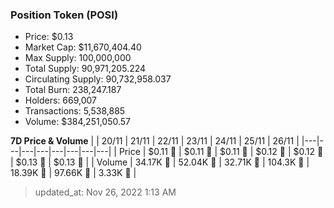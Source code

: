 
  ### Position Token (POSI)
  - Price: $0.13
  - Market Cap: $11,670,404.40
  - Max Supply: 100,000,000
  - Total Supply: 90,971,205.224
  - Circulating Supply: 90,732,958.037
  - Total Burn: 238,247.187
  - Holders: 669,007
  - Transactions: 5,538,885
  - Volume: $384,251,050.57

  **7D Price & Volume**
  | | 20&#x2F;11 | 21&#x2F;11 | 22&#x2F;11 | 23&#x2F;11 | 24&#x2F;11 | 25&#x2F;11 | 26&#x2F;11 |
  |---|---|---|---|---|---|---|---|
  | Price | $0.11 🔻 | $0.11 🔻 | $0.11 🚀 | $0.12 🚀 | $0.12 🚀 | $0.13 🚀 | $0.13 🔻 |
  | Volume | 34.17K 🔻 | 52.04K 🚀 | 32.71K 🔻 | 104.3K 🚀 | 18.39K 🔻 | 97.66K 🚀 | 3.33K 🔻 |

  > updated_at: Nov 26, 2022 1:13 AM
